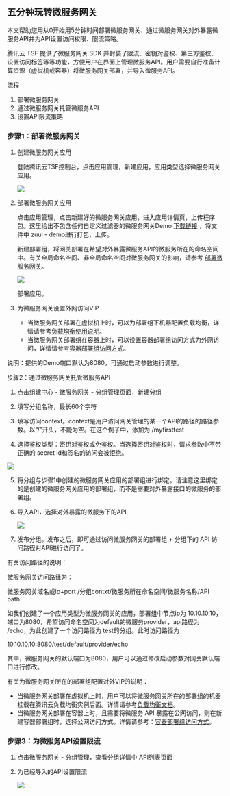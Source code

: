 ## 五分钟玩转微服务网关

本文帮助您用从0开始用5分钟时间部署微服务网关、通过微服务网关对外暴露微服务API并为API设置访问权限、限流策略。

腾讯云 TSF 提供了微服务网关 SDK 并封装了限流、密钥对鉴权、第三方鉴权、设置访问标签等等功能，方便用户在界面上管理微服务API。用户需要自行准备计算资源（虚拟机或容器）将微服务网关部署，并导入微服务API。

流程

1. 部署微服务网关
2. 通过微服务网关托管微服务API
3. 设置API限流策略



### 步骤1：部署微服务网关

1. 创建微服务网关应用

   登陆腾讯云TSF控制台，点击应用管理，新建应用，应用类型选择微服务网关应用。

   ![](https://main.qcloudimg.com/raw/24f7aaec58cca7ce5ebfa6c81c5906e5.png)

2. 部署微服务网关应用

   点击应用管理，点击新建好的微服务网关应用，进入应用详情页，上传程序包。这里给出不包含任何自定义过滤器的微服务网关Demo [下载链接](https://alon-deployment-gz-1257356411.cos.ap-guangzhou.myqcloud.com/tsf-demo-simple-1.16.0.zip?_ga=1.250118594.510479937.1548238548) ，将文件中 zuul - demo进行打包，上传。

   新建部署组，将网关部署在希望对外暴露微服务API的微服务所在的命名空间中。有关全局命名空间、非全局命名空间对微服务网关的影响，请参考 [部署微服务网关](https://cloud.tencent.com/document/product/649/40200)。

   ![](https://main.qcloudimg.com/raw/6c5e6df8c2d4582c17cd9b1a00c2c0e7.png)

   部署应用。

3. 为微服务网关设置外网访问VIP
   - 当微服务网关部署在虚拟机上时，可以为部署组下机器配置负载均衡，详情请参考[负载均衡使用说明](https://cloud.tencent.com/document/product/214/8975)。
   - 当微服务网关部署组在容器上时，可以设置容器部署组访问方式为外网访问，详情请参考[容器部署组访问方式](https://cloud.tencent.com/document/product/649/16929)。

说明：提供的Demo端口默认为8080，可通过启动参数进行调整。



步骤2：通过微服务网关托管微服务API

1. 点击组建中心 - 微服务网关 - 分组管理页面，新建分组

2. 填写分组名称，最长60个字符

3. 填写访问context。context是用户访问网关管理的某一个API的路径的路径参数。以“/”开头，不能为空。在这个例子中，添加为 /myfirsttest

4. 选择鉴权类型：密钥对鉴权或免鉴权。当选择密钥对鉴权时，请求参数中不带正确的 secret id和签名的访问会被拒绝。

![](https://main.qcloudimg.com/raw/fdf3e10ccf43c6441d411b320cd0f060.png)

5. 将分组与步骤1中创建的微服务网关应用的部署组进行绑定。请注意这里绑定的是创建的微服务网关应用的部署组，而不是需要对外暴露接口的微服务的部署组。

6. 导入API，选择对外暴露的微服务下的API

   ![](https://main.qcloudimg.com/raw/66f9f9dab619c474cd116fb6a31b81d8.png)

7. 发布分组。发布之后，即可通过访问微服务网关的部署组 + 分组下的 API 访问路径对API进行访问了。



有关访问路径的说明：

微服务网关访问路径为：

微服务网关域名或ip+port /分组contxt/微服务所在命名空间/微服务名称/API path

如我们创建了一个应用类型为微服务网关的应用，部署组中节点ip为 10.10.10.10，端口为8080，希望访问命名空间为default的微服务provider，api路径为 /echo，为此创建了一个访问路径为 test的分组。此时访问路径为

10.10.10.10:8080/test/default/provider/echo

其中，微服务网关的默认端口为8080，用户可以通过修改启动参数对网关默认端口进行修改。



有关为微服务网关所在的部署组配置对外VIP的说明：

- 当微服务网关部署在虚拟机上时，用户可以将微服务网关所在的部署组的机器挂载在腾讯云负载均衡实例后面。详情请参考[负载均衡文档](https://cloud.tencent.com/document/product/214/8975)。
- 当微服务网关部署在容器上时，且需要将微服务 API 暴露在公网访问，则在新建容器部署组时，选择公网访问方式。详情请参考：[容器部署组访问方式](https://cloud.tencent.com/document/product/649/16929)。



### 步骤3：为微服务API设置限流

1. 点击微服务网关 - 分组管理，查看分组详情中 API列表页面

2. 为已经导入的API设置限流

   ![](https://main.qcloudimg.com/raw/57542c30b07c5f175a27e3815206515f.png)


